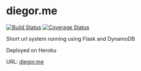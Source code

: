 # diegor.me

[![Build Status](https://travis-ci.org/diegorocha/diegor.me.svg?branch=master)](https://travis-ci.org/diegorocha/diegor.me)
[![Coverage Status](https://coveralls.io/repos/github/diegorocha/diegor.me/badge.svg?branch=master)](https://coveralls.io/github/diegorocha/diegor.me?branch=master)

Short url system running using Flask and DynamoDB

Deployed on Heroku

URL: [diegor.me](http://diegor.me)
